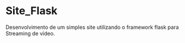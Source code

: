 # Site_Flask
Desenvolvimento de um simples site utilizando o framework flask para Streaming de vídeo. 
